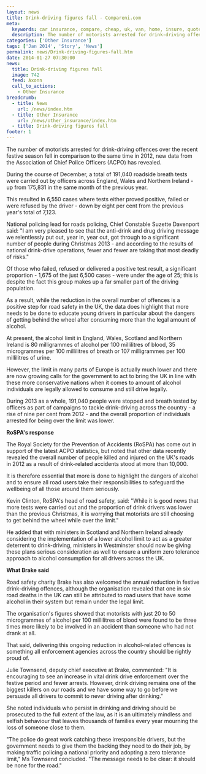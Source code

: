```yaml
---
layout: news
title: Drink-driving figures fall - Compareni.com
meta:
  keywords: car insurance, compare, cheap, uk, van, home, insure, quotes, online, comparison, bike, loans, life
  description: The number of motorists arrested for drink-driving offences over the recent festive season fell in comparison to the same time in 2012, new data from
categories: ['Other Insurance']
tags: ['Jan 2014', 'Story', 'News']
permalink: news/Drink-driving-figures-fall.htm
date: 2014-01-27 07:30:00
news:
  title: Drink-driving figures fall
  image: 742
  feed: Axonn
  call_to_actions:
    - Other Insurance
breadcrumb:
  - title: News
    url: /news/index.htm
  - title: Other Insurance
    url: /news/other_insurance/index.htm
  - title: Drink-driving figures fall
footer: 1
---
```


The number of motorists arrested for drink-driving offences over the recent festive season fell in comparison to the same time in 2012, new data from the Association of Chief Police Officers (ACPO) has revealed.

During the course of December, a total of 191,040 roadside breath tests were carried out by officers across England, Wales and Northern Ireland - up from 175,831 in the same month of the previous year.

This resulted in 6,550 cases where tests either proved positive, failed or were refused by the driver - down by eight per cent from the previous year&#39;s total of 7,123.

National policing lead for roads policing, Chief Constable Suzette Davenport said: &quot;I am very pleased to see that the anti-drink and drug driving message we relentlessly put out, year in, year out, got through to a significant number of people during Christmas 2013 - and according to the results of national drink-drive operations, fewer and fewer are taking that most deadly of risks.&quot;

Of those who failed, refused or delivered a positive test result, a significant proportion - 1,675 of the just 6,500 cases - were under the age of 25; this is despite the fact this group makes up a far smaller part of the driving population.

As a result, while the reduction in the overall number of offences is a positive step for road safety in the UK, the data does highlight that more needs to be done to educate young drivers in particular about the dangers of getting behind the wheel after consuming more than the legal amount of alcohol.

At present, the alcohol limit in England, Wales, Scotland and Northern Ireland is 80 milligrammes&nbsp;of alcohol per 100 millilitres&nbsp;of blood, 35 microgrammes&nbsp;per 100 millilitres&nbsp;of breath or 107 milligrammes&nbsp;per 100 millilitres&nbsp;of urine.&nbsp;

However, the limit in many parts of Europe is actually much lower and there are now growing calls for the government to act to bring the UK in line with these more conservative nations when it comes to amount of alcohol individuals are legally allowed to consume and still drive legally.

During 2013 as a whole, 191,040 people were stopped and breath tested by officers&nbsp;as part of campaigns to tackle drink-driving across the country - a rise of nine per cent from 2012 - and the overall proportion of individuals arrested for being over the limit was lower.

<strong>RoSPA&#39;s response</strong>

The Royal Society for the Prevention of Accidents (RoSPA) has come out in support of the latest ACPO statistics, but noted that other data recently revealed the overall number of people killed and injured on the UK&#39;s roads in 2012 as a result of drink-related accidents stood at more than 10,000.

It is therefore essential that more is done to highlight the dangers of alcohol and to ensure all road users take their responsibilities to safeguard the wellbeing of all those around them seriously.

Kevin Clinton, RoSPA&#39;s head of road safety, said: &quot;While it is good news that more tests were carried out and the proportion of drink drivers was lower than the previous Christmas, it is worrying that motorists are still choosing to get behind the wheel while over the limit.&quot;

He added that with ministers in Scotland and Northern Ireland already considering the implementation of a lower alcohol limit to act as a greater deterrent to drink-driving, ministers in Westminster should now be giving these plans serious consideration as well to ensure a uniform zero tolerance approach to alcohol consumption for all drivers across the UK.

<strong>What Brake said</strong>

Road safety charity Brake has also welcomed the annual reduction in festive drink-driving offences, although the organisation revealed that one in six road deaths in the UK can still be attributed to road users that have some alcohol in their system but remain under the legal limit.

The organisation&#39;s figures showed that motorists with just 20 to 50 microgrammes of alcohol per 100 millilitres of blood were found to be three times more likely to be involved in an accident than someone who had not drank at all.

That said, delivering this ongoing reduction in alcohol-related offences is something all enforcement agencies across the country should be rightly proud of.

Julie Townsend, deputy chief executive at Brake,&nbsp;commented: &quot;It is encouraging to see an increase in vital drink drive enforcement over the festive period and fewer arrests. However, drink driving remains one of the biggest killers on our roads and we have some way to go before we persuade all drivers to commit to never driving after drinking.&quot;

She noted individuals who persist in drinking and driving should be prosecuted to the full extent of the law, as it is an ultimately mindless and selfish behaviour that leaves thousands of families every year mourning the loss of someone close to them.

&quot;The police do great work catching these irresponsible drivers, but the government needs to give them the backing they need to do their job, by making traffic policing a national priority and adopting a zero tolerance limit,&quot; Ms Townsend concluded. &quot;The message needs to be clear: it should be none for the road.&quot;
